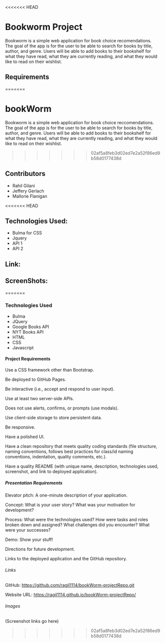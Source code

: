 <<<<<<< HEAD
# Bookworm Project

Bookworm is a simple web application for book choice recomendations. The goal of the app is for the user to be able to search for books by title, author, and genre. Users will be able to add books to their bookshelf for what they have read, what they are currently reading, and what they would like to read on their wishlist.

## Requirements
=======
# bookWorm
Bookworm is a simple web application for book choice reccomendations. The goal of the app is for the user to be able to search for books by title, author, and genre. Users will be able to add books to their bookshelf for what they have read, what they are currently reading, and what they would like to read on their wishlist.

>>>>>>> 02af5a8feb3d02ed7e2a52f86ed9b58d0177438d

## Contributors
- Rahil Gilani
- Jeffery Gerlach
- Mallorie Flanigan

<<<<<<< HEAD
## Technologies Used:
- Bulma for CSS
- Jquery
- API 1
- API 2

## Link:

## ScreenShots:
=======

### Technologies Used
- Bulma 
- JQuery
- Google Books API
- NYT Books API
- HTML
- CSS
- Javascript


#### Project Requirements
Use a CSS framework other than Bootstrap.

Be deployed to GitHub Pages.

Be interactive (i.e., accept and respond to user input).

Use at least two server-side APIs.

Does not use alerts, confirms, or prompts (use modals).

Use client-side storage to store persistent data.

Be responsive.

Have a polished UI.

Have a clean repository that meets quality coding standards (file structure, naming conventions, follows best practices for class/id naming conventions, indentation, quality comments, etc.).

Have a quality README (with unique name, description, technologies used, screenshot, and link to deployed application).


##### Presentation Requirements
Elevator pitch: A one-minute description of your application.

Concept: What is your user story? What was your motivation for development?

Process: What were the technologies used? How were tasks and roles broken down and assigned? What challenges did you encounter? What were your successes?

Demo: Show your stuff!

Directions for future development.

Links to the deployed application and the GitHub repository.


###### Links
GitHub:
https://github.com/ragil1114/bookWorm-projectRepo.git

Website URL:
https://ragil1114.github.io/bookWorm-projectRepo/


###### Images
(Screenshot links go here)
>>>>>>> 02af5a8feb3d02ed7e2a52f86ed9b58d0177438d
